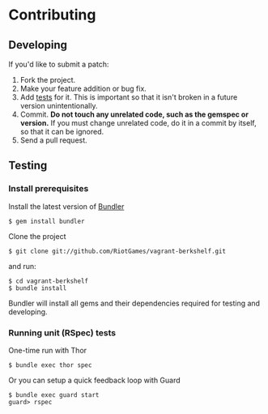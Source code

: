 # Contributing

## Developing

If you'd like to submit a patch:

1. Fork the project.
2. Make your feature addition or bug fix.
3. Add [tests](#testing) for it. This is important so that it isn't broken in a
   future version unintentionally.
4. Commit. **Do not touch any unrelated code, such as the gemspec or version.**
   If you must change unrelated code, do it in a commit by itself, so that it
   can be ignored.
5. Send a pull request.

## Testing

### Install prerequisites

Install the latest version of [Bundler](http://gembundler.com)

    $ gem install bundler

Clone the project

    $ git clone git://github.com/RiotGames/vagrant-berkshelf.git

and run:

    $ cd vagrant-berkshelf
    $ bundle install

Bundler will install all gems and their dependencies required for testing and developing.

### Running unit (RSpec) tests

One-time run with Thor

    $ bundle exec thor spec

Or you can setup a quick feedback loop with Guard

    $ bundle exec guard start
    guard> rspec
